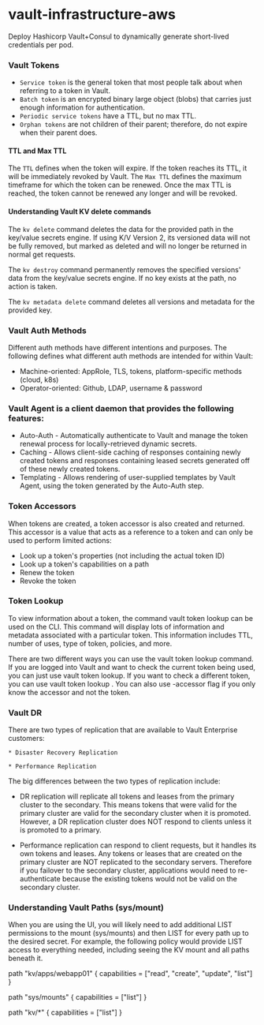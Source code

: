# vault-infrastructure-aws
Deploy Hashicorp Vault+Consul to dynamically generate short-lived credentials per pod.

### Vault Tokens
- `Service token` is the general token that most people talk about when referring to a token in Vault.
- `Batch token` is an encrypted binary large object (blobs) that carries just enough information for authentication.
- `Periodic service tokens` have a TTL, but no max TTL.
- `Orphan tokens` are not children of their parent; therefore, do not expire when their parent does.

#### TTL and Max TTL
The `TTL` defines when the token will expire. If the token reaches its TTL, it will be immediately revoked by Vault. The `Max TTL` defines the maximum timeframe for which the token can be renewed. Once the max TTL is reached, the token cannot be renewed any longer and will be revoked.

#### Understanding Vault KV delete commands
The `kv delete` command deletes the data for the provided path in the key/value secrets engine. If using K/V Version 2, its versioned data will not be fully removed, but marked as deleted and will no longer be returned in normal get requests.

The `kv destroy` command permanently removes the specified versions' data from the key/value secrets engine. If no key exists at the path, no action is taken.

The `kv metadata delete` command deletes all versions and metadata for the provided key.

### Vault Auth Methods

Different auth methods have different intentions and purposes. The following defines what different auth methods are intended for within Vault:
-  Machine-oriented: AppRole, TLS, tokens, platform-specific methods (cloud, k8s)
-  Operator-oriented: Github, LDAP, username & password

### Vault Agent is a client daemon that provides the following features:

- Auto-Auth - Automatically authenticate to Vault and manage the token renewal process for locally-retrieved dynamic secrets.
- Caching - Allows client-side caching of responses containing newly created tokens and responses containing leased secrets generated off of these newly created tokens.
- Templating - Allows rendering of user-supplied templates by Vault Agent, using the token generated by the Auto-Auth step.

### Token Accessors

When tokens are created, a token accessor is also created and returned. This accessor is a value that acts as a reference to a token and can only be used to perform limited actions:

  - Look up a token's properties (not including the actual token ID)
  - Look up a token's capabilities on a path
  - Renew the token
  - Revoke the token

### Token Lookup
To view information about a token, the command vault token lookup can be used on the CLI. This command will display lots of information and metadata associated with a particular token. This information includes TTL, number of uses, type of token, policies, and more.

There are two different ways you can use the vault token lookup command. If you are logged into Vault and want to check the current token being used, you can just use vault token lookup. If you want to check a different token, you can use vault token lookup <token>. You can also use -accessor flag if you only know the accessor and not the token.


### Vault DR
There are two types of replication that are available to Vault Enterprise customers:

    * Disaster Recovery Replication

    * Performance Replication

The big differences between the two types of replication include:

  * DR replication will replicate all tokens and leases from the primary cluster to the secondary. This means tokens that were valid for the primary cluster are valid for the secondary cluster when it is promoted. However, a DR replication cluster does NOT respond to clients unless it is promoted to a primary.

  * Performance replication can respond to client requests, but it handles its own tokens and leases. Any tokens or leases that are created on the primary cluster are NOT replicated to the secondary servers. Therefore if you failover to the secondary cluster, applications would need to re-authenticate because the existing tokens would not be valid on the secondary cluster.

### Understanding Vault Paths (sys/mount)
When you are using the UI, you will likely need to add additional LIST permissions to the mount (sys/mounts) and then LIST for every path up to the desired secret. For example, the following policy would provide LIST access to everything needed, including seeing the KV mount and all paths beneath it.

path "kv/apps/webapp01" {
  capabilities = ["read", "create", "update", "list"]
}
 
path "sys/mounts" {
  capabilities = ["list"]
}
 
path "kv/*" {
  capabilities = ["list"]
}



